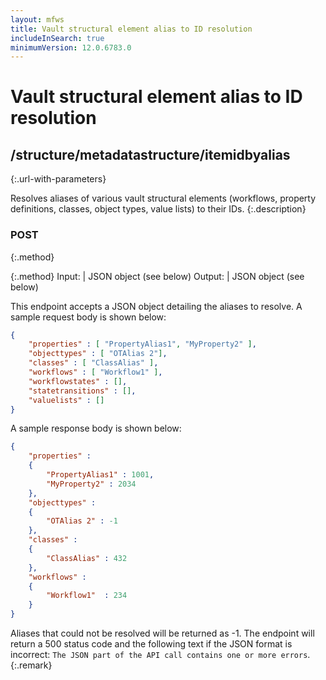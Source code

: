 ```yaml
---
layout: mfws
title: Vault structural element alias to ID resolution
includeInSearch: true
minimumVersion: 12.0.6783.0
---
```


# Vault structural element alias to ID resolution

## /structure/metadatastructure/itemidbyalias
{:.url-with-parameters}

Resolves aliases of various vault structural elements (workflows, property definitions, classes, object types, value lists) to their IDs.
{:.description}

### POST
{:.method}

{:.method}
Input: | JSON object (see below)
Output: | JSON object (see below)

This endpoint accepts a JSON object detailing the aliases to resolve.  A sample request body is shown below:

```json
{
	"properties" : [ "PropertyAlias1", "MyProperty2" ],
	"objecttypes" : [ "OTAlias 2"],
	"classes" : [ "ClassAlias" ],
	"workflows" : [ "Workflow1" ],
	"workflowstates" : [],
	"statetransitions" : [],
	"valuelists" : []
}
```

A sample response body is shown below:

```json
{
	"properties" : 
	{
		"PropertyAlias1" : 1001,
		"MyProperty2" : 2034
	},
	"objecttypes" :
	{
		"OTAlias 2" : -1
	},
	"classes" : 
	{
		"ClassAlias" : 432
	},
	"workflows" : 
	{
		"Workflow1"  : 234
	}
}
```

Aliases that could not be resolved will be returned as -1.  The endpoint will return a 500 status code and the following text if the JSON format is incorrect: `The JSON part of the API call contains one or more errors`.
{:.remark}